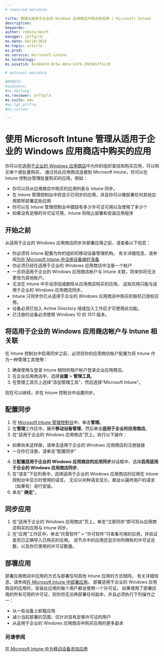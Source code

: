 ```yaml
---
# required metadata

title: 管理从适用于企业的 Windows 应用商店中购买的应用 | Microsoft Intune
description:
keywords:
author: robstackmsft
manager: jeffgilb
ms.date: 04/28/2016
ms.topic: article
ms.prod:
ms.service: microsoft-intune
ms.technology:
ms.assetid: 8e38d47d-0c5e-40ce-b379-29d3657f5c28

# optional metadata

#ROBOTS:
#audience:
#ms.devlang:
ms.reviewer: jeffgilb
ms.suite: ems
#ms.tgt_pltfrm:
#ms.custom:

---
```


# 使用 Microsoft Intune 管理从适用于企业的 Windows 应用商店中购买的应用
你可以在[适用于企业的 Windows 应用商店](https://www.microsoft.com/business-store)中为你的组织查找和购买应用，可以购买单个或批量购买。 通过将此应用商店连接到 Microsoft Intune，你可以在 Intune 控制台管理批量购买的应用，例如：
* 你可以将从应用商店中购买的应用列表与 Intune 同步。
* 在 Intune 管理控制台中将显示已同步的应用，并且你可以像部署任何其他应用那样部署这些应用
* 你可以在 Intune 管理控制台中跟踪有多少许可证可用以及使用了多少个
* 如果没有足够的许可证可用，Intune 将阻止部署和安装应用程序

## 开始之前
从适用于企业的 Windows 应用商店同步并部署应用之前，请查看以下信息：
* 你必须将 Intune 配置为你的组织的移动设备管理机构。 有关详细信息，请参阅[为在 Microsoft Intune 中注册设备做好准备](get-ready-to-enroll-devices-in-microsoft-intune.md)
* 你必须已经在适用于企业的 Windows 应用商店中注册一个帐户
* 一旦将适用于企业的 Windows 应用商店帐户与 Intune 关联，将来你将无法更改为其他帐户。
* 无法在 Intune 中手动添加或删除从应用商店购买的应用。 这些应用只能与适用于企业的 Windows 应用商店同步。
* Intune 只同步你已从适用于企业的 Windows 应用商店中购买的联机已授权应用。
* 设备必须已加入 Active Directory 域或加入工作区才可使用此功能。
* 已注册的设备必须使用 Windows 10 的 1511 版本。

## 将适用于企业的 Windows 应用商店帐户与 Intune 相关联
在 Intune 控制台中启用同步之前，必须将你的应用商店帐户配置为将 Intune 作为一种管理工具使用：
1. 确保使用与登录 Intune 相同的租户帐户登录企业应用商店。
2. 在企业应用商店中，选择**设置** > **管理工具**。
3. 在管理工具页上选择“添加管理工具”，然后选择“Microsoft Intune”。

现在可以继续，并在 Intune 控制台中设置同步。

## 配置同步

1. 在 [Microsoft Intune 管理控制台](https://manage.microsoft.com)中，单击**管理**。
2. 在**管理**工作区中，展开**移动设备管理**，然后单击**适用于企业的应用商店**。
3. 在“适用于企业的 Windows 应用商店”页上，执行以下操作：
* 如果尚未这样做，请单击适用于企业的 Windows 应用商店的注册链接
* 一旦你已注册，请单击“配置同步”
4. 在**配置适用于企业的 Windows 应用商店的应用同步**对话框中，选择**启用适用于企业的 Windows 应用商店同步**。
5. 在“语言”下拉列表中，选择适用于企业的 Windows 应用商店的应用在 Intune 控制台中显示时使用的语言。 无论以何种语言显示，都会以最终用户的语言（如果有）进行安装。
6. 单击" **确定**"。

## 同步应用

1. 在“适用于企业的 Windows 应用商店”页上，单击“立即同步”即可将从应用商店购买的应用与 Intune 同步。
2. 在“应用”工作区中，单击“托管软件” > “许可软件”可查看可用的应用，并验证是否已正确导入已购买的应用。
该节点中的应用还显示你所拥有的许可证总数，以及你已使用的许可证数量。

## 部署应用

部署应用商店中应用的方式与部署任何其他 Intune 应用的方式相同。 有关详细信息，请参阅[在 Microsoft Intune 中部署应用](deploy-apps-in-microsoft-intune.md)。
部署适用于企业的 Windows 应用商店的应用时，安装此应用的每个用户都会使用一个许可证。 如果使用了部署应用的所有可用的许可证，则你将无法再部署任何副本，并且必须执行下列操作之一：
* 从一些设备上卸载应用
* 减小当前部署的范围，仅针对具有足够许可证的用户
* 从适用于企业的 Windows 应用商店中购买应用的更多副本


### 另请参阅
[在 Microsoft Intune 中为移动设备添加应用](add-apps-for-mobile-devices-in-microsoft-intune.md)




<!--HONumber=May16_HO2-->


